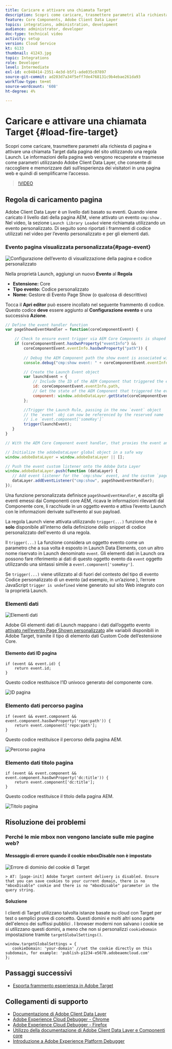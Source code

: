 ```yaml
---
title: Caricare e attivare una chiamata Target
description: Scopri come caricare, trasmettere parametri alla richiesta di pagina e attivare una chiamata Target dalla pagina del sito utilizzando una regola Launch. Le informazioni di pagina vengono recuperate e trasmesse come parametri utilizzando Adobe Client Data Layer, che consente di raccogliere e memorizzare dati sull’esperienza dei visitatori in una pagina web e quindi di semplificarne l’accesso.
feature: Core Components, Adobe Client Data Layer
topics: integrations, administration, development
audience: administrator, developer
doc-type: technical video
activity: setup
version: Cloud Service
kt: 6133
thumbnail: 41243.jpg
topic: Integrations
role: Developer
level: Intermediate
exl-id: ec048414-2351-4e3d-b5f1-ade035c07897
source-git-commit: ad203d7a34f5eff7de4768131c9b4ebae261da93
workflow-type: tm+mt
source-wordcount: '608'
ht-degree: 4%

---
```


# Caricare e attivare una chiamata Target {#load-fire-target}

Scopri come caricare, trasmettere parametri alla richiesta di pagina e attivare una chiamata Target dalla pagina del sito utilizzando una regola Launch. Le informazioni della pagina web vengono recuperate e trasmesse come parametri utilizzando Adobe Client Data Layer, che consente di raccogliere e memorizzare dati sull’esperienza dei visitatori in una pagina web e quindi di semplificarne l’accesso.

>[!VIDEO](https://video.tv.adobe.com/v/41243?quality=12&learn=on)

## Regola di caricamento pagina

Adobe Client Data Layer è un livello dati basato su eventi. Quando viene caricato il livello dati della pagina AEM, viene attivato un evento `cmp:show` . Nel video, la sezione `Launch Library Loaded` viene richiamata utilizzando un evento personalizzato. Di seguito sono riportati i frammenti di codice utilizzati nel video per l’evento personalizzato e per gli elementi dati.

### Evento pagina visualizzata personalizzata{#page-event}

![Configurazione dell’evento di visualizzazione della pagina e codice personalizzato](assets/load-and-fire-target-call.png)

Nella proprietà Launch, aggiungi un nuovo **Evento** al **Regola**

+ __Estensione:__ Core
+ __Tipo evento:__ Codice personalizzato
+ __Nome:__ Gestore di Evento Page Show (o qualcosa di descrittivo)

Tocca il __Apri editor__ può essere incollato nel seguente frammento di codice. Questo codice __deve__ essere aggiunto al __Configurazione evento__ e una successiva __Azione__.

```javascript
// Define the event handler function
var pageShownEventHandler = function(coreComponentEvent) {

    // Check to ensure event trigger via AEM Core Components is shaped correctly
    if (coreComponentEvent.hasOwnProperty("eventInfo") && 
        coreComponentEvent.eventInfo.hasOwnProperty("path")) {
    
        // Debug the AEM Component path the show event is associated with
        console.debug("cmp:show event: " + coreComponentEvent.eventInfo.path);

        // Create the Launch Event object
        var launchEvent = {
            // Include the ID of the AEM Component that triggered the event
            id: coreComponentEvent.eventInfo.path,
            // Get the state of the AEM Component that triggered the event           
            component: window.adobeDataLayer.getState(coreComponentEvent.eventInfo.path)
        };

        //Trigger the Launch Rule, passing in the new `event` object
        // the `event` obj can now be referenced by the reserved name `event` by other Launch data elements
        // i.e `event.component['someKey']`
        trigger(launchEvent);
   }
}

// With the AEM Core Component event handler, that proxies the event and relevant information to Adobe Launch, defined above...

// Initialize the adobeDataLayer global object in a safe way
window.adobeDataLayer = window.adobeDataLayer || [];

// Push the event custom listener onto the Adobe Data Layer
window.adobeDataLayer.push(function (dataLayer) {
   // Add event listener for the `cmp:show` event, and the custom `pageShownEventHandler` function as the callback
   dataLayer.addEventListener("cmp:show", pageShownEventHandler);
});
```

Una funzione personalizzata definisce `pageShownEventHandler`, e ascolta gli eventi emessi dai Componenti core AEM, ricava le informazioni rilevanti dal Componente core, li racchiude in un oggetto evento e attiva l’evento Launch con le informazioni derivate sull’evento al suo payload.

La regola Launch viene attivata utilizzando `trigger(...)` funzione che è __solo__ disponibile all&#39;interno della definizione dello snippet di codice personalizzato dell&#39;evento di una regola.

Il `trigger(...)` La funzione considera un oggetto evento come un parametro che a sua volta è esposto in Launch Data Elements, con un altro nome riservato in Launch denominato `event`. Gli elementi dati in Launch ora possono fare riferimento ai dati di questo oggetto evento da `event` oggetto utilizzando una sintassi simile a `event.component['someKey']`.

Se `trigger(...)` viene utilizzato al di fuori del contesto del tipo di evento Codice personalizzato di un evento (ad esempio, in un’azione ), l’errore JavaScript `trigger is undefined` viene generato sul sito Web integrato con la proprietà Launch.


### Elementi dati

![Elementi dati](assets/data-elements.png)

Adobe Gli elementi dati di Launch mappano i dati dall’oggetto evento [attivato nell’evento Page Shown personalizzato](#page-event) alle variabili disponibili in Adobe Target, tramite il tipo di elemento dati Custom Code dell’estensione Core.

#### Elemento dati ID pagina

```
if (event && event.id) {
    return event.id;
}
```

Questo codice restituisce l’ID univoco generato del componente core.

![ID pagina](assets/pageid.png)

### Elemento dati percorso pagina

```
if (event && event.component && event.component.hasOwnProperty('repo:path')) {
    return event.component['repo:path'];
}
```

Questo codice restituisce il percorso della pagina AEM.

![Percorso pagina](assets/pagepath.png)

### Elemento dati titolo pagina

```
if (event && event.component && event.component.hasOwnProperty('dc:title')) {
    return event.component['dc:title'];
}
```

Questo codice restituisce il titolo della pagina AEM.

![Titolo pagina](assets/pagetitle.png)

## Risoluzione dei problemi

### Perché le mie mbox non vengono lanciate sulle mie pagine web?

#### Messaggio di errore quando il cookie mboxDisable non è impostato

![Errore di dominio del cookie di Target](assets/target-cookie-error.png)

```
> AT: [page-init] Adobe Target content delivery is disabled. Ensure that you can save cookies to your current domain, there is no "mboxDisable" cookie and there is no "mboxDisable" parameter in the query string.
```

#### Soluzione

I clienti di Target utilizzano talvolta istanze basate su cloud con Target per test o semplici prove di concetto. Questi domini e molti altri sono parte dell&#39;elenco dei suffissi pubblici .
I browser moderni non salvano i cookie se si utilizzano questi domini, a meno che non si personalizzi `cookieDomain` impostazione tramite `targetGlobalSettings()`.

```
window.targetGlobalSettings = {  
   cookieDomain: 'your-domain' //set the cookie directly on this subdomain, for example: 'publish-p1234-e5678.adobeaemcloud.com'
};
```

## Passaggi successivi

+ [Esporta frammento esperienza in Adobe Target](./export-experience-fragment-target.md)

## Collegamenti di supporto

+ [Documentazione di Adobe Client Data Layer](https://github.com/adobe/adobe-client-data-layer/wiki)
+ [Adobe Experience Cloud Debugger - Chrome](https://chrome.google.com/webstore/detail/adobe-experience-cloud-de/ocdmogmohccmeicdhlhhgepeaijenapj)
+ [Adobe Experience Cloud Debugger - Firefox](https://addons.mozilla.org/en-US/firefox/addon/adobe-experience-platform-dbg/)
+ [Utilizzo della documentazione di Adobe Client Data Layer e Componenti core](https://experienceleague.adobe.com/docs/experience-manager-core-components/using/developing/data-layer/overview.html?lang=it)
+ [Introduzione a Adobe Experience Platform Debugger](https://experienceleague.adobe.com/docs/debugger-learn/tutorials/experience-platform-debugger/introduction-to-the-experience-platform-debugger.html)
